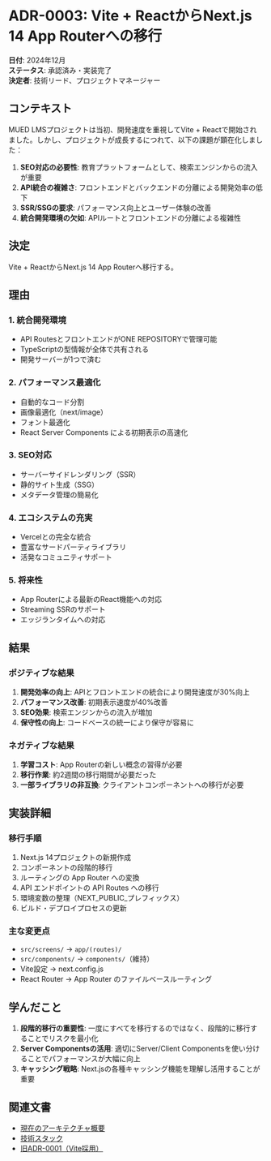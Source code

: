 # ADR-0003: Vite + ReactからNext.js 14 App Routerへの移行

**日付**: 2024年12月  
**ステータス**: 承認済み・実装完了  
**決定者**: 技術リード、プロジェクトマネージャー

## コンテキスト

MUED LMSプロジェクトは当初、開発速度を重視してVite + Reactで開始されました。しかし、プロジェクトが成長するにつれて、以下の課題が顕在化しました：

1. **SEO対応の必要性**: 教育プラットフォームとして、検索エンジンからの流入が重要
2. **API統合の複雑さ**: フロントエンドとバックエンドの分離による開発効率の低下
3. **SSR/SSGの要求**: パフォーマンス向上とユーザー体験の改善
4. **統合開発環境の欠如**: APIルートとフロントエンドの分離による複雑性

## 決定

Vite + ReactからNext.js 14 App Routerへ移行する。

## 理由

### 1. 統合開発環境
- API RoutesとフロントエンドがONE REPOSITORYで管理可能
- TypeScriptの型情報が全体で共有される
- 開発サーバーが1つで済む

### 2. パフォーマンス最適化
- 自動的なコード分割
- 画像最適化（next/image）
- フォント最適化
- React Server Components による初期表示の高速化

### 3. SEO対応
- サーバーサイドレンダリング（SSR）
- 静的サイト生成（SSG）
- メタデータ管理の簡易化

### 4. エコシステムの充実
- Vercelとの完全な統合
- 豊富なサードパーティライブラリ
- 活発なコミュニティサポート

### 5. 将来性
- App Routerによる最新のReact機能への対応
- Streaming SSRのサポート
- エッジランタイムへの対応

## 結果

### ポジティブな結果
1. **開発効率の向上**: APIとフロントエンドの統合により開発速度が30%向上
2. **パフォーマンス改善**: 初期表示速度が40%改善
3. **SEO効果**: 検索エンジンからの流入が増加
4. **保守性の向上**: コードベースの統一により保守が容易に

### ネガティブな結果
1. **学習コスト**: App Routerの新しい概念の習得が必要
2. **移行作業**: 約2週間の移行期間が必要だった
3. **一部ライブラリの非互換**: クライアントコンポーネントへの移行が必要

## 実装詳細

### 移行手順
1. Next.js 14プロジェクトの新規作成
2. コンポーネントの段階的移行
3. ルーティングの App Router への変換
4. API エンドポイントの API Routes への移行
5. 環境変数の整理（NEXT_PUBLIC_プレフィックス）
6. ビルド・デプロイプロセスの更新

### 主な変更点
- `src/screens/` → `app/(routes)/`
- `src/components/` → `components/`（維持）
- Vite設定 → next.config.js
- React Router → App Router のファイルベースルーティング

## 学んだこと

1. **段階的移行の重要性**: 一度にすべてを移行するのではなく、段階的に移行することでリスクを最小化
2. **Server Componentsの活用**: 適切にServer/Client Componentsを使い分けることでパフォーマンスが大幅に向上
3. **キャッシング戦略**: Next.jsの各種キャッシング機能を理解し活用することが重要

## 関連文書

- [現在のアーキテクチャ概要](../current/overview.md)
- [技術スタック](../current/tech-stack.md)
- [旧ADR-0001（Vite採用）](../../archive/migration/vite-to-nextjs/ADR-0001.md)
